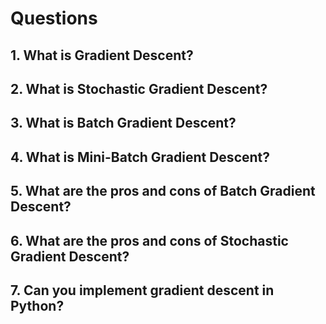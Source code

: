 # Questions

## 1. What is Gradient Descent?

## 2. What is Stochastic Gradient Descent?

## 3. What is Batch Gradient Descent?

## 4. What is Mini-Batch Gradient Descent?

## 5. What are the pros and cons of Batch Gradient Descent?

## 6. What are the pros and cons of Stochastic Gradient Descent?

## 7. Can you implement gradient descent in Python?



